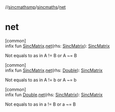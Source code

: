 //[sincmathsmp](../../index.md)/[sincmaths](index.md)/[net](net.md)

# net

[common]\
infix fun [SincMatrix](-sinc-matrix/index.md).[net](net.md)(rhs: [SincMatrix](-sinc-matrix/index.md)): [SincMatrix](-sinc-matrix/index.md)

Not equals to as in A != B or A ~= B

[common]\
infix fun [SincMatrix](-sinc-matrix/index.md).[net](net.md)(rhs: [Double](https://kotlinlang.org/api/latest/jvm/stdlib/kotlin/-double/index.html)): [SincMatrix](-sinc-matrix/index.md)

Not equals to as in A != b or A ~= b

[common]\
infix fun [Double](https://kotlinlang.org/api/latest/jvm/stdlib/kotlin/-double/index.html).[net](net.md)(rhs: [SincMatrix](-sinc-matrix/index.md)): [SincMatrix](-sinc-matrix/index.md)

Not equals to as in a != B or a ~= B
